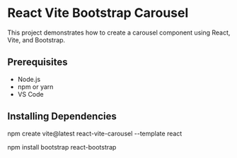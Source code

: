 <h1>React Vite Bootstrap Carousel</h1>
<p>This project demonstrates how to create a carousel component using React, Vite, and Bootstrap.</p>

<h2>Prerequisites</h2>
<ul>
<li>Node.js </li>
<li>npm or yarn</li>
<li>VS Code</li>
</ul>

<h2>Installing Dependencies</h2>
<p>
  npm create vite@latest react-vite-carousel --template react
  
</p>
   <p>npm install bootstrap react-bootstrap
</p>

